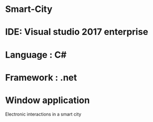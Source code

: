 # Smart-City

# IDE: Visual studio 2017 enterprise

# Language : C#

# Framework : .net

# Window application

Εlectronic interactions in a smart city
